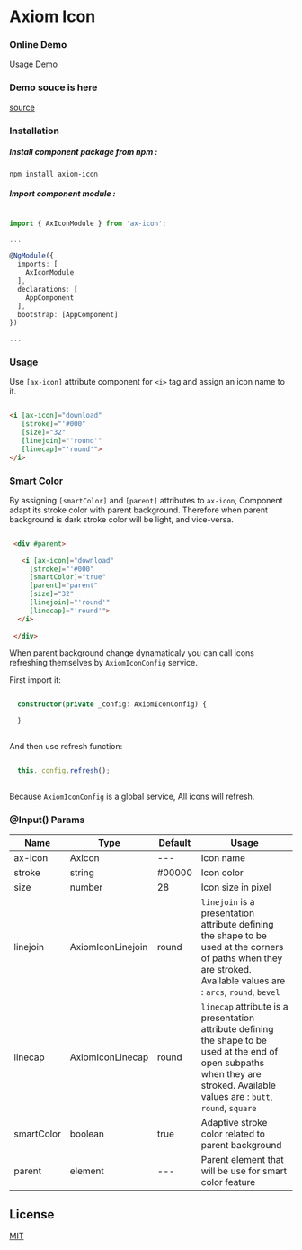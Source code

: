 # Axiom Icon

### Online Demo

[Usage Demo](http://app.musaei.me/angular/form/)

### Demo souce is here

[source](https://github.com/mohammadmusaei/axiom-icon/tree/master/src)

### Installation

##### Install component package from npm :

`npm install axiom-icon`

##### Import component module :

```typescript

import { AxIconModule } from 'ax-icon';

...

@NgModule({
  imports: [
    AxIconModule
  ], 
  declarations: [
    AppComponent
  ],
  bootstrap: [AppComponent]
})

...

```

### Usage

Use `[ax-icon]` attribute component for `<i>` tag and assign an icon name to it. 

```html

<i [ax-icon]="download"
   [stroke]="'#000" 
   [size]="32" 
   [linejoin]="'round'"
   [linecap]="'round'">
</i>


```

### Smart Color

By assigning `[smartColor]` and `[parent]` attributes to `ax-icon`, Component adapt its stroke color with parent background. Therefore when parent background is dark stroke color will be light, and vice-versa.

```html

 <div #parent>
  
   <i [ax-icon]="download"
     [stroke]="'#000" 
     [smartColor]="true"
     [parent]="parent"
     [size]="32" 
     [linejoin]="'round'"
     [linecap]="'round'">
  </i>
  
 </div>

```

When parent background change dynamaticaly you can call icons refreshing themselves by `AxiomIconConfig` service.

First import it:

```typescript

  constructor(private _config: AxiomIconConfig) {

  }
  
```
And then use refresh function:

```typescript

  this._config.refresh();
  
```

Because `AxiomIconConfig` is a global service, All icons will refresh.


### @Input() Params

| Name | Type | Default | Usage |
| ------ | ------ | ------ | ------ |
| ax-icon | AxIcon | --- | Icon name |
| stroke | string | #00000 |  Icon color |
| size | number | 28 | Icon size in pixel |
| linejoin | AxiomIconLinejoin | round | `linejoin` is a presentation attribute defining the shape to be used at the corners of paths when they are stroked. Available values are : `arcs`, `round`, `bevel` |
| linecap | AxiomIconLinecap  | round | `linecap` attribute is a presentation attribute defining the shape to be used at the end of open subpaths when they are stroked. Available values are : `butt`, `round`, `square` |
| smartColor | boolean  | true | Adaptive stroke color related to parent background |
| parent | element  | --- | Parent element that will be use for smart color feature |

## License

[MIT](http://opensource.org/licenses/MIT)
